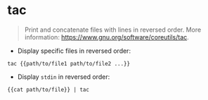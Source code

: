 # tac

> Print and concatenate files with lines in reversed order.
> More information: <https://www.gnu.org/software/coreutils/tac>.

- Display specific files in reversed order:

`tac {{path/to/file1 path/to/file2 ...}}`

- Display `stdin` in reversed order:

`{{cat path/to/file}} | tac`
